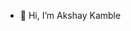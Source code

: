 - 👋 Hi, I’m Akshay Kamble


<!---
kd-akshay/kd-akshay is a ✨ special ✨ repository because its `README.md` (this file) appears on your GitHub profile.
You can click the Preview link to take a look at your changes.
--->
